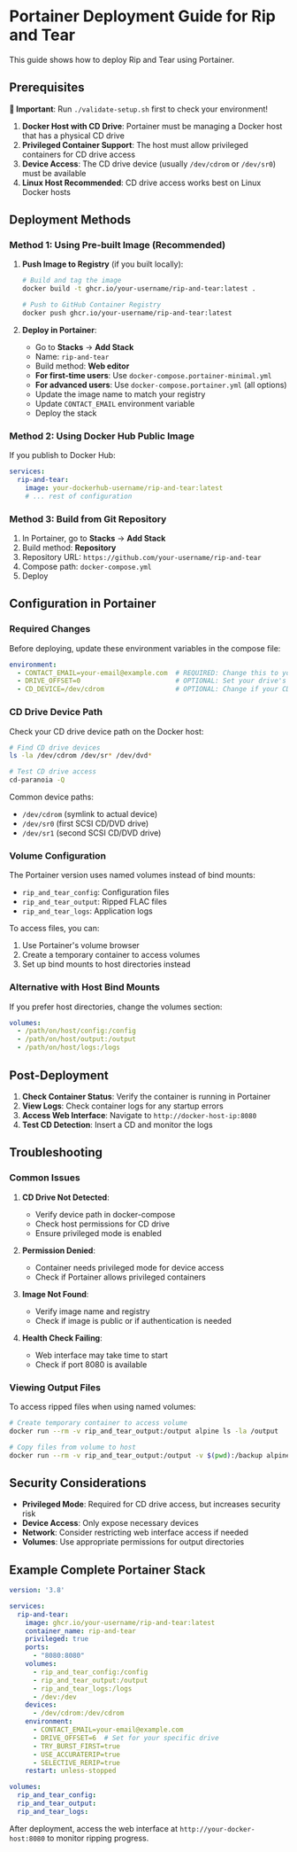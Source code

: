 # Portainer Deployment Guide for Rip and Tear

This guide shows how to deploy Rip and Tear using Portainer.

## Prerequisites

**🚨 Important**: Run `./validate-setup.sh` first to check your environment!

1. **Docker Host with CD Drive**: Portainer must be managing a Docker host that has a physical CD drive
2. **Privileged Container Support**: The host must allow privileged containers for CD drive access
3. **Device Access**: The CD drive device (usually `/dev/cdrom` or `/dev/sr0`) must be available
4. **Linux Host Recommended**: CD drive access works best on Linux Docker hosts

## Deployment Methods

### Method 1: Using Pre-built Image (Recommended)

1. **Push Image to Registry** (if you built locally):
   ```bash
   # Build and tag the image
   docker build -t ghcr.io/your-username/rip-and-tear:latest .
   
   # Push to GitHub Container Registry
   docker push ghcr.io/your-username/rip-and-tear:latest
   ```

2. **Deploy in Portainer**:
   - Go to **Stacks** → **Add Stack**
   - Name: `rip-and-tear`
   - Build method: **Web editor**
   - **For first-time users**: Use `docker-compose.portainer-minimal.yml`
   - **For advanced users**: Use `docker-compose.portainer.yml` (all options)
   - Update the image name to match your registry
   - Update `CONTACT_EMAIL` environment variable
   - Deploy the stack

### Method 2: Using Docker Hub Public Image

If you publish to Docker Hub:

```yaml
services:
  rip-and-tear:
    image: your-dockerhub-username/rip-and-tear:latest
    # ... rest of configuration
```

### Method 3: Build from Git Repository

1. In Portainer, go to **Stacks** → **Add Stack**
2. Build method: **Repository**
3. Repository URL: `https://github.com/your-username/rip-and-tear`
4. Compose path: `docker-compose.yml`
5. Deploy

## Configuration in Portainer

### Required Changes

Before deploying, update these environment variables in the compose file:

```yaml
environment:
  - CONTACT_EMAIL=your-email@example.com  # REQUIRED: Change this to your email
  - DRIVE_OFFSET=0                        # OPTIONAL: Set your drive's offset
  - CD_DEVICE=/dev/cdrom                  # OPTIONAL: Change if your CD device is different
```

### CD Drive Device Path

Check your CD drive device path on the Docker host:

```bash
# Find CD drive devices
ls -la /dev/cdrom /dev/sr* /dev/dvd*

# Test CD drive access
cd-paranoia -Q
```

Common device paths:
- `/dev/cdrom` (symlink to actual device)
- `/dev/sr0` (first SCSI CD/DVD drive)
- `/dev/sr1` (second SCSI CD/DVD drive)

### Volume Configuration

The Portainer version uses named volumes instead of bind mounts:

- `rip_and_tear_config`: Configuration files
- `rip_and_tear_output`: Ripped FLAC files
- `rip_and_tear_logs`: Application logs

To access files, you can:
1. Use Portainer's volume browser
2. Create a temporary container to access volumes
3. Set up bind mounts to host directories instead

### Alternative with Host Bind Mounts

If you prefer host directories, change the volumes section:

```yaml
volumes:
  - /path/on/host/config:/config
  - /path/on/host/output:/output
  - /path/on/host/logs:/logs
```

## Post-Deployment

1. **Check Container Status**: Verify the container is running in Portainer
2. **View Logs**: Check container logs for any startup errors
3. **Access Web Interface**: Navigate to `http://docker-host-ip:8080`
4. **Test CD Detection**: Insert a CD and monitor the logs

## Troubleshooting

### Common Issues

1. **CD Drive Not Detected**:
   - Verify device path in docker-compose
   - Check host permissions for CD drive
   - Ensure privileged mode is enabled

2. **Permission Denied**:
   - Container needs privileged mode for device access
   - Check if Portainer allows privileged containers

3. **Image Not Found**:
   - Verify image name and registry
   - Check if image is public or if authentication is needed

4. **Health Check Failing**:
   - Web interface may take time to start
   - Check if port 8080 is available

### Viewing Output Files

To access ripped files when using named volumes:

```bash
# Create temporary container to access volume
docker run --rm -v rip_and_tear_output:/output alpine ls -la /output

# Copy files from volume to host
docker run --rm -v rip_and_tear_output:/output -v $(pwd):/backup alpine cp -r /output/* /backup/
```

## Security Considerations

- **Privileged Mode**: Required for CD drive access, but increases security risk
- **Device Access**: Only expose necessary devices
- **Network**: Consider restricting web interface access if needed
- **Volumes**: Use appropriate permissions for output directories

## Example Complete Portainer Stack

```yaml
version: '3.8'

services:
  rip-and-tear:
    image: ghcr.io/your-username/rip-and-tear:latest
    container_name: rip-and-tear
    privileged: true
    ports:
      - "8080:8080"
    volumes:
      - rip_and_tear_config:/config
      - rip_and_tear_output:/output
      - rip_and_tear_logs:/logs
      - /dev:/dev
    devices:
      - /dev/cdrom:/dev/cdrom
    environment:
      - CONTACT_EMAIL=your-email@example.com
      - DRIVE_OFFSET=6  # Set for your specific drive
      - TRY_BURST_FIRST=true
      - USE_ACCURATERIP=true
      - SELECTIVE_RERIP=true
    restart: unless-stopped

volumes:
  rip_and_tear_config:
  rip_and_tear_output:
  rip_and_tear_logs:
```

After deployment, access the web interface at `http://your-docker-host:8080` to monitor ripping progress.
